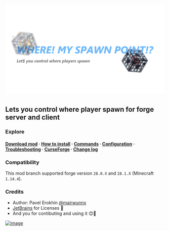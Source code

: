 # ![image](assets/spawn_social.png)

## Lets you control where player spawn for forge server and client

### Explore

#### [Download mod](https://github.com/ProjectEssentials/ProjectEssentials-Spawn/releases/download/v1.14.4-1.1.1/Project.Essentials.Spawn-1.14.4-1.1.1.jar) · [How to install](https://mairwunnx.gitbook.io/project-essentials/project-essentials-spawn#how-to-install) · [Commands](https://mairwunnx.gitbook.io/project-essentials/project-essentials-spawn#commands-and-permissions) · [Configuration](https://mairwunnx.gitbook.io/project-essentials/project-essentials-spawn#configuration) · [Troubleshooting](https://github.com/ProjectEssentials/ProjectEssentials-Spawn/issues/new/choose) · [CurseForge](https://www.curseforge.com/minecraft/mc-mods/ProjectEssentials-Spawn) · [Change log](changelog.md)

### Compatibility

This mod branch supported forge version `28.0.X` and `28.1.X` (Minecraft `1.14.4`).

### Credits

- Author: Pavel Erokhin [@mairwunnx](https://github.com/mairwunnx)
- [JetBrains](https://www.jetbrains.com/) for Licenses 🥰
- And you for contibuting and using it 😊🤗

[![image](https://github.com/ProjectEssentials/ProjectEssentials-Core/raw/MC-1.14.4/assets/support_social.png)](https://ko-fi.com/mairwunnx)
